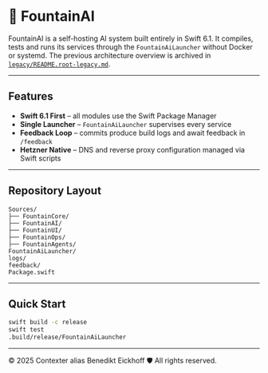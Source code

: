 # 🌊 FountainAI

FountainAI is a self-hosting AI system built entirely in Swift 6.1. It compiles, tests and runs its services through the `FountainAiLauncher` without Docker or systemd. The previous architecture overview is archived in [`legacy/README.root-legacy.md`](legacy/README.root-legacy.md).

---

## Features

- **Swift 6.1 First** – all modules use the Swift Package Manager
- **Single Launcher** – `FountainAiLauncher` supervises every service
- **Feedback Loop** – commits produce build logs and await feedback in `/feedback`
- **Hetzner Native** – DNS and reverse proxy configuration managed via Swift scripts

---

## Repository Layout

```text
Sources/
├── FountainCore/
├── FountainAI/
├── FountainUI/
├── FountainOps/
├── FountainAgents/
FountainAiLauncher/
logs/
feedback/
Package.swift
```

---

## Quick Start

```bash
swift build -c release
swift test
.build/release/FountainAiLauncher
```

---
© 2025 Contexter alias Benedikt Eickhoff 🛡️ All rights reserved.

